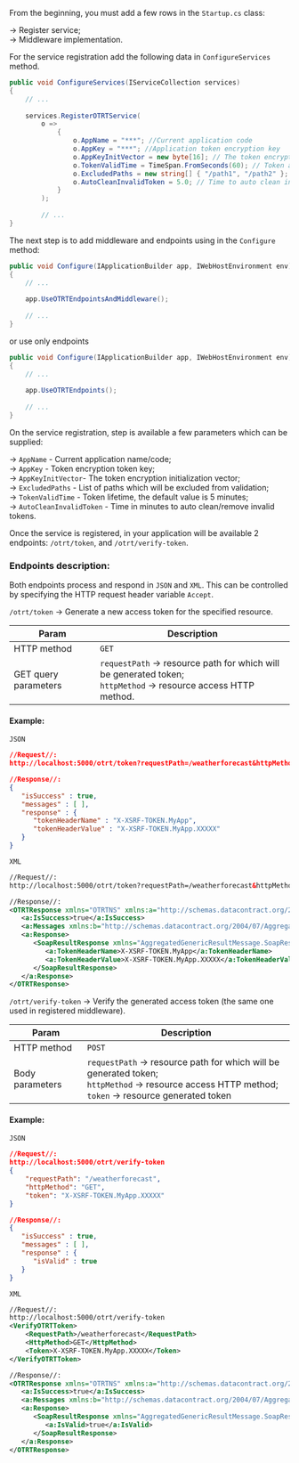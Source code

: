From the beginning, you must add a few rows in the `Startup.cs` class: 

-> Register service; <br /> 
-> Middleware implementation.

For the service registration add the following data in `ConfigureServices` method.

```csharp
public void ConfigureServices(IServiceCollection services)
{
    // ...
    
    services.RegisterOTRTService(
        o =>
            {
                o.AppName = "***"; //Current application code
                o.AppKey = "***"; //Application token encryption key
                o.AppKeyInitVector = new byte[16]; // The token encryption  initialization vector
                o.TokenValidTime = TimeSpan.FromSeconds(60); // Token alive time
                o.ExcludedPaths = new string[] { "/path1", "/path2" }; // List of excluded paths from validation
                o.AutoCleanInvalidToken = 5.0; // Time to auto clean invalid tokens
            }
        );
        
        // ...
}
```

The next step is to add middleware and endpoints using in the `Configure` method:

```csharp
public void Configure(IApplicationBuilder app, IWebHostEnvironment env)
{
    // ...
    
    app.UseOTRTEndpointsAndMiddleware();
    
    // ...
}
```
or use only endpoints

```csharp
public void Configure(IApplicationBuilder app, IWebHostEnvironment env)
{
    // ...
    
    app.UseOTRTEndpoints();
    
    // ...
}
```

On the service registration, step is available a few parameters which can be supplied:

 -> `AppName` - Current application name/code; <br />
 -> `AppKey` - Token encryption token key; <br />
 -> `AppKeyInitVector`- The token encryption initialization vector; <br />
 -> `ExcludedPaths` -  List of paths which will be excluded from validation; <br />
 -> `TokenValidTime` - Token lifetime, the default value is 5 minutes; <br />
 -> `AutoCleanInvalidToken` - Time in minutes to auto clean/remove invalid tokens.
 
 Once the service is registered, in your application will be available 2 endpoints: `/otrt/token`, and `/otrt/verify-token`.
 
### **Endpoints description:**
 
 Both endpoints process and respond in `JSON` and `XML`. This can be controlled by specifying the HTTP request header variable `Accept`.
 
 `/otrt/token` -> Generate a new access token for the specified resource.
 
| Param       | Description |
|-------------|-------------|
| HTTP method | `GET`        |
| GET query parameters | `requestPath` -> resource path for which will be generated token; <br /> `httpMethod` -> resource access HTTP method.        |

#### Example:
`JSON`
```json
//Request//:
http://localhost:5000/otrt/token?requestPath=/weatherforecast&httpMethod=GET

//Response//:
{
   "isSuccess" : true,
   "messages" : [ ],
   "response" : {
      "tokenHeaderName" : "X-XSRF-TOKEN.MyApp",
      "tokenHeaderValue" : "X-XSRF-TOKEN.MyApp.XXXXX"
   }
}
```

`XML`
```xml
//Request//:
http://localhost:5000/otrt/token?requestPath=/weatherforecast&httpMethod=GET

//Response//:
<OTRTResponse xmlns="OTRTNS" xmlns:a="http://schemas.datacontract.org/2004/07/AggregatedGenericResultMessage" xmlns:i="http://www.w3.org/2001/XMLSchema-instance">
   <a:IsSuccess>true</a:IsSuccess>
   <a:Messages xmlns:b="http://schemas.datacontract.org/2004/07/AggregatedGenericResultMessage.Models"/>
   <a:Response>
      <SoapResultResponse xmlns="AggregatedGenericResultMessage.SoapResult" xmlns:a="http://schemas.datacontract.org/2004/07/OneTimeRequestToken.Models.Result">
         <a:TokenHeaderName>X-XSRF-TOKEN.MyApp</a:TokenHeaderName>
         <a:TokenHeaderValue>X-XSRF-TOKEN.MyApp.XXXXX</a:TokenHeaderValue>
      </SoapResultResponse>
   </a:Response>
</OTRTResponse>
```
 
 `/otrt/verify-token` -> Verify the generated access token (the same one used in registered middleware).
 
 | Param       | Description |
|-------------|-------------|
| HTTP method | `POST`        |
| Body parameters | `requestPath` -> resource path for which will be generated token; <br /> `httpMethod` -> resource access HTTP method; <br /> `token` -> resource generated token        |


#### Example:
`JSON`
```json
//Request//:
http://localhost:5000/otrt/verify-token
{
    "requestPath": "/weatherforecast",
    "httpMethod": "GET",
    "token": "X-XSRF-TOKEN.MyApp.XXXXX"
}

//Response//:
{
   "isSuccess" : true,
   "messages" : [ ],
   "response" : {
      "isValid" : true
   }
}
```

`XML`
```xml
//Request//:
http://localhost:5000/otrt/verify-token
<VerifyOTRTToken>
	<RequestPath>/weatherforecast</RequestPath>
	<HttpMethod>GET</HttpMethod>
	<Token>X-XSRF-TOKEN.MyApp.XXXXX</Token>
</VerifyOTRTToken>

//Response//:
<OTRTResponse xmlns="OTRTNS" xmlns:a="http://schemas.datacontract.org/2004/07/AggregatedGenericResultMessage" xmlns:i="http://www.w3.org/2001/XMLSchema-instance">
   <a:IsSuccess>true</a:IsSuccess>
   <a:Messages xmlns:b="http://schemas.datacontract.org/2004/07/AggregatedGenericResultMessage.Models"/>
   <a:Response>
      <SoapResultResponse xmlns="AggregatedGenericResultMessage.SoapResult" xmlns:a="http://schemas.datacontract.org/2004/07/OneTimeRequestToken.Models.Result">
         <a:IsValid>true</a:IsValid>
      </SoapResultResponse>
   </a:Response>
</OTRTResponse>
```